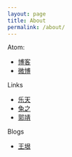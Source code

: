```yaml
---
layout: page
title: About
permalink: /about/
---
```


Atom:

* [博客](https://yanhang.me/feed.xml)
* [微博](https://yanhang.me/microblog-feed.xml)


Links

* [乐天](https://www.letiantian.me/)
* [兔之](http://fuzhii.com/)
* [郭靖](https://guojing.io/)


Blogs

* [王垠](http://www.yinwang.org/)

